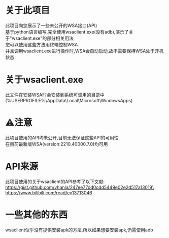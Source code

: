 # 关于此项目

  此项目向您展示了一些未公开的WSA接口(API)\
  基于python语言编写,完全使用wsaclient.exe(没有adb),演示了关于"wsaclient.exe"的部分相关用法\
  您可以使用这些方法用终端控制WSA\
  并且调用wsaclient.exe进行操作时,WSA会自动启动,故不需要保持WSA处于开机状态

# 关于wsaclient.exe

  此文件在安装WSA时会安装到系统可调用的目录中(%USERPROFILE%\AppData\Local\Microsoft\WindowsApps\)

# :warning:注意

  此项目使用的API均未公开,目前无法保证这些API的可用性\
  在目前最新版WSA(version:2210.40000.7.0)均可用

# API来源

  此项目使用的关于wsaclient的API参考了以下文献:\
  https://gist.github.com/vhanla/247ee77dd0cdd5449e02e2d517a13019\
  https://www.bilibili.com/read/cv13713046

# 一些其他的东西

  wsaclient似乎没有提供安装apk的方法,所以如果想要安装apk,仍需使用adb
  
